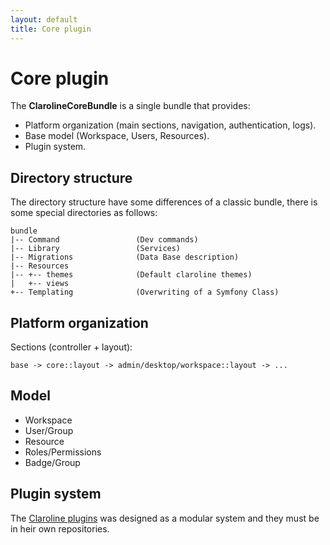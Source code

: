 ```yaml
---
layout: default
title: Core plugin
---
```


# Core plugin

The **ClarolineCoreBundle** is a single bundle that provides:

- Platform organization (main sections, navigation, authentication, logs).
- Base model (Workspace, Users, Resources).
- Plugin system.


## Directory structure

The directory structure have some differences of a classic bundle, there is
some special directories as follows:

```
bundle
|-- Command                 (Dev commands)
|-- Library                 (Services)
|-- Migrations              (Data Base description)
|-- Resources
|-- +-- themes              (Default claroline themes)
|   +-- views
+-- Templating              (Overwriting of a Symfony Class)
```

## Platform organization

Sections (controller + layout):

```
base -> core::layout -> admin/desktop/workspace::layout -> ...
```


## Model

- Workspace
- User/Group
- Resource
- Roles/Permissions
- Badge/Group


## Plugin system

The [Claroline plugins](/application/plugins.md) was designed as a modular system and they must be in
heir own repositories.
